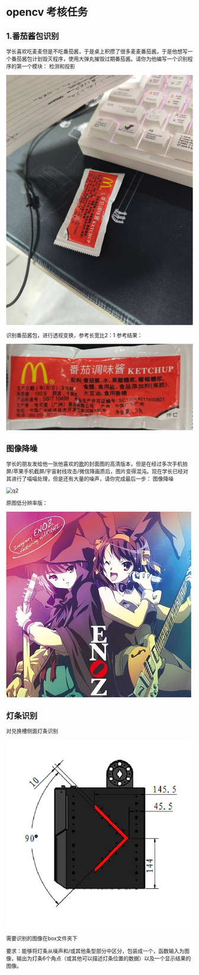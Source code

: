 # opencv 考核任务

## 1.番茄酱包识别

学长喜欢吃麦麦但是不吃番茄酱，于是桌上积攒了很多麦麦番茄酱。于是他想写一个番茄酱包计划毁灭程序，使用大弹丸摧毁过期番茄酱。请你为他编写一个识别程序的第一个模块：
检测和投影

![q1](Ketchup_Packet.png)

识别番茄酱包，进行透视变换，参考长宽比2：1
参考结果：

![a1](ans_tomato.png)

## 图像降噪

学长的朋友发给他一张他喜欢的[歌](https://www.bilibili.com/video/BV1H3411t797?t=596.9)的封面图的高清版本，但是在经过多次手机拍屏/苹果手机截屏/宇宙射线攻击/微信降画质后，图片变得混沌。现在学长已经对其进行了喵喵处理，但是还有大量的噪声，请你完成最后一步：
图像降噪

![q2](enoz_noise.png)

原图低分辨率版：

![a2](enoz.jpg)

## 灯条识别

对兑换槽侧面灯条识别

![q3](image.png)

需要识别的图像在box文件夹下

要求：能够将灯条从噪声和/或其他条型部分中区分，包装成一个，函数输入为图像，输出为灯条6个角点（或其他可以描述灯条位置的数据）以及一个显示结果的图像。
